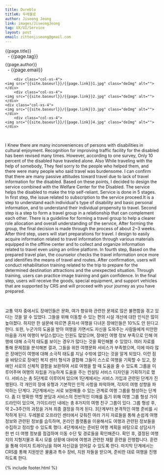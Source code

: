 ```yaml
---
title: Dureblo
titleK: 두레블로
author: Jiseong Jeong
link: images/JiseongJeong
tag: UX/UI/Service
layout: post
email: zittenjiseong@gmail.com
---	
```


<div class="container">

<div class="deDep">
{{page.title}}<br>
<p style="font-size:15px; margin:0px; padding:0px 0px 0px 8px; margin:0px 0px 8px 0px;">- {{page.tag}}</p>
{{page.author}}<br>
<p style="font-size:15px; margin:0px; padding:0px 0px 0px 8px;">- {{page.email}}</p>
</div>


<div class="row" class="imgcolor">
	
		<div class="col-xs-4">
	<img src="{{site.baseurl}}/{{page.link}}1.jpg" class="deImg" alt=""></div>
		<div class="col-xs-4">
	<img src="{{site.baseurl}}/{{page.link}}2.jpg" class="deImg" alt=""></div>
	<div class="col-xs-4">
	<img src="{{site.baseurl}}/{{page.link}}3.jpg" class="deImg" alt=""></div>
		<div class="col-xs-4">
	<img src="{{site.baseurl}}/{{page.link}}4.jpg" class="deImg" alt=""></div>
	
</div>
<br>

<div class="det lato">



I Knew there are many inconveniences of persons with disabilities in cultural enjoyment. Recognition for improiving traffic facility for the disabled has been revised many times. However, according to one survey, Only 10 percent of the disabled have traveled alone. Also While traveling with the help of somebody, They feel sorry to the people who helped them, and there were many people who said travel was burdensome. I can confirm that there are many passive attitudes toward travel due to lack of travel information for the disabled.
Based on these points, I decided to design the service combined with the Welfare Center for the Disabled. The service helps the disabled to make the trip self-reliant.
Service is done in 5 stages. In first step, the issue related to subscription to the service proceed.It is a step to understand each individual's type of disability and basic personal information, and to understand their individual propensity to travel.
Second step is a step to form a travel group in a relationship that can complement each other. There is a guideline for forming a travel group to help a clearer role allocation and overall understanding of the service, After forming the group, the final decision is made through the process of about 2~3 weeks.
After third step, users will start preparations for travel. I design to easily acquire information related to travel information through various materials equipped in the offline center and to collect and organize information related to travel even using an online platform.
In fourth step, Based on the prepared travel plan, the counselor checks the travel information once more and identifies the means of travel and routes. After confirmation, users will conduct rehabilitation training related to the trip to prepare for the determined destination attractions and the unexpected situation. Through training, users can practice image training and gain confidence.
In the final step, users will receive the goods, special equipment, and support vehicles that are supported by CRS and will proceed with your journey as you have prepared.




</div>

<br>

<div class="noto">

교통 약자 중에서도 장애인들은 문화, 여가 향유와 관련한 문제로 많은 불편함을 겪고 있다는 것을 알 수 있었다. 그들을 위해 이동할 수 있는 편의 시설 개선에 대한 인식은 많이 높아졌다. 하지만 한 설문에 따르면 혼자서 여행을 다녀온 장애인들은 10%도 안 된다고 한다. 또한, 누군가의 도움을 받아 여행을 가면서도 자신을 도와주는 사람들에게 미안한 마음을 가져 여행이 부담스럽다는 인원도 많았으며, 장애인 여행 정보 부족으로 인해 여행에 대해 소극적 태도를 보이는 경우가 많다는 것을 확인해볼 수 있었다.
여러 자료를 통해 문제점을 분석해본 결과, 그들을 위한 여행문화 서비스가 부족했으며, 이에 따라 많은 장애인이 여행에 대해 소극적 태도를 지닐 수밖에 없다는 것을 알게 되었다. 이런 점을 바탕으로 장애인 복지 센터 형식과 결합해 그들이 스스로 여행을 기획할 수 있고, 장애인 서로의 신체적 결함을 보완하여 서로 여행을 할 때 도움을 줄 수 있도록 그룹을 이루어주며 여행의 자립을 가능하게 도움을 주는 컨설팅 서비스 디자인을 기획하기로 했다.
서비스는 총 5단계로 이루어져 있으며 1단계에서는 서비스 가입과 관련된 단계가 진행된다. 각 개인의 장애 유형과 기본적인 인적 사항을 파악하며, 각자의 여행 성향을 파악하는 단계다.
2단계에서는 서로 보완해줄 수 있는 관계로 여행 그룹을 형성하는 단계다. 좀 더 명확한 역할 분담과 서비스의 전반적인 이해를 돕기 위해 여행 그룹 형성 가이드라인이 있으며, 가이드라인 내에는 총 8가지의 여행 친구 그룹이 있다. 그룹 형성 후, 약 2~3주간의 과정을 거쳐 최종 결정을 하게 된다.
3단계부터 본격적인 여행 준비를 시작하게 된다. 두레블로 오프라인 센터에서 갖춰진 여러 가지 자료들을 통해 손쉽게 여행정보와 관련된 정보를 습득하며, 온라인 플랫폼을 이용해서도 여행과 관련된 정보들을 수집하고 정리할 수 있도록 했다.
4단계에서는 준비된 여행 계획을 바탕으로 상담사가 한 번 더 여행 정보를 점검하며 이동 수단 및 경로들을 확인해준다. 확인 후, 결정된 여행지의 지형지물과 혹시 모를 상황에 대비에 여행과 관련한 재활 훈련을 진행합니다. 훈련을 통해 이미지 트레이닝을 하며 자신감을 얻어갈 수 있도록 한다.
마지막 단계에서는 CRS를 통해 지원받은 물품과 특수 장비, 지원 차들을 받으며, 준비한 대로 여행을 진행하도록 한다.


</div>
{% include footer.html %}
